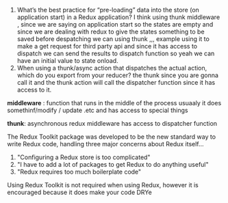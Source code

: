 

1.  What’s the best practice for “pre-loading” data into the store (on application start) in a Redux application?
I think using thunk middleware , since we are saying on application  start so the states are empty and since we are dealing with redux to give the states something to be saved before despatching we can using thunk ,,, example using it to make a get request for third party api and since it has access to dispatch we can send the results to dispatch function so yeah we can have an initial value to state onload.
2.  When using a thunk/async action that dispatches the actual action, which do you export from your reducer?
the thunk since you are gonna call it and the thunk action will call the dispatcher function since it has access to it.

**middleware** : function that runs in the middle of the process usuaaly it does somethinf/modify / update .etc  and has access to special things 

**thunk**: asynchronous redux middleware has access to dispatcher function 


The Redux Toolkit package was developed to be the new standard way to write Redux code, handling three major concerns about Redux itself...

1.  "Configuring a Redux store is too complicated"
2.  "I have to add a lot of packages to get Redux to do anything useful"
3.  "Redux requires too much boilerplate code"

Using Redux Toolkit is not required when using Redux, however it is encouraged because it does make your code DRYe

